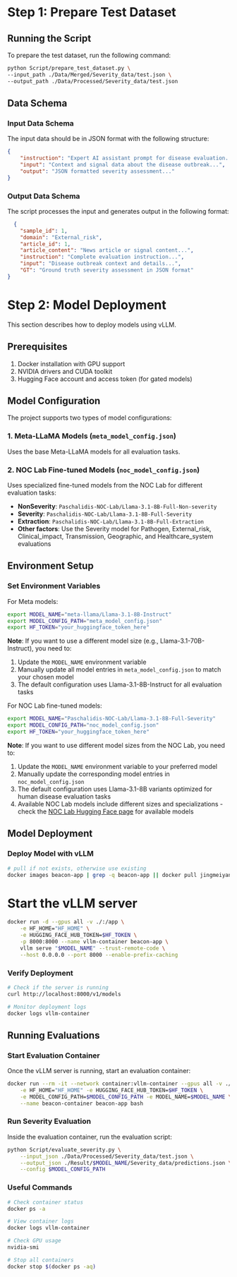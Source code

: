 # Step 1: Prepare Test Dataset

## Running the Script
To prepare the test dataset, run the following command:
```bash
python Script/prepare_test_dataset.py \
--input_path ./Data/Merged/Severity_data/test.json \
--output_path ./Data/Processed/Severity_data/test.json
```

## Data Schema

### Input Data Schema
The input data should be in JSON format with the following structure:
```json
{
    "instruction": "Expert AI assistant prompt for disease evaluation...",
    "input": "Context and signal data about the disease outbreak...",
    "output": "JSON formatted severity assessment..."
}
```

### Output Data Schema
The script processes the input and generates output in the following format:
```json
  {
    "sample_id": 1,
    "domain": "External_risk",
    "article_id": 1,
    "article_content": "News article or signal content...",
    "instruction": "Complete evaluation instruction...",
    "input": "Disease outbreak context and details...",
    "GT": "Ground truth severity assessment in JSON format"
}
```

# Step 2: Model Deployment

This section describes how to deploy models using vLLM.

## Prerequisites

1. Docker installation with GPU support
2. NVIDIA drivers and CUDA toolkit
3. Hugging Face account and access token (for gated models)

## Model Configuration

The project supports two types of model configurations:

### 1. Meta-LLaMA Models (`meta_model_config.json`)
Uses the base Meta-LLaMA models for all evaluation tasks.

### 2. NOC Lab Fine-tuned Models (`noc_model_config.json`) 
Uses specialized fine-tuned models from the NOC Lab for different evaluation tasks:
- **NonSeverity**: `Paschalidis-NOC-Lab/Llama-3.1-8B-Full-Non-severity`
- **Severity**: `Paschalidis-NOC-Lab/Llama-3.1-8B-Full-Severity`  
- **Extraction**: `Paschalidis-NOC-Lab/Llama-3.1-8B-Full-Extraction`
- **Other factors**: Use the Severity model for Pathogen, External_risk, Clinical_impact, Transmission, Geographic, and Healthcare_system evaluations

## Environment Setup

### Set Environment Variables

For Meta models:
```bash
export MODEL_NAME="meta-llama/Llama-3.1-8B-Instruct"
export MODEL_CONFIG_PATH="meta_model_config.json"
export HF_TOKEN="your_huggingface_token_here"
```

**Note**: If you want to use a different model size (e.g., Llama-3.1-70B-Instruct), you need to:
1. Update the `MODEL_NAME` environment variable
2. Manually update all model entries in `meta_model_config.json` to match your chosen model
3. The default configuration uses Llama-3.1-8B-Instruct for all evaluation tasks

For NOC Lab fine-tuned models:
```bash
export MODEL_NAME="Paschalidis-NOC-Lab/Llama-3.1-8B-Full-Severity"
export MODEL_CONFIG_PATH="noc_model_config.json"  
export HF_TOKEN="your_huggingface_token_here"
```

**Note**: If you want to use different model sizes from the NOC Lab, you need to:
1. Update the `MODEL_NAME` environment variable to your preferred model
2. Manually update the corresponding model entries in `noc_model_config.json` 
3. The default configuration uses Llama-3.1-8B variants optimized for human disease evaluation tasks
4. Available NOC Lab models include different sizes and specializations - check the [NOC Lab Hugging Face page](https://huggingface.co/Paschalidis-NOC-Lab) for available models

## Model Deployment


### Deploy Model with vLLM
```bash
# pull if not exists, otherwise use existing
docker images beacon-app | grep -q beacon-app || docker pull jingmeiyang/beacon-app && docker tag jingmeiyang/beacon-app beacon-app
```


# Start the vLLM server
```bash
docker run -d --gpus all -v ./:/app \
    -e HF_HOME="HF_HOME" \
    -e HUGGING_FACE_HUB_TOKEN=$HF_TOKEN \
    -p 8000:8000 --name vllm-container beacon-app \
    vllm serve "$MODEL_NAME" --trust-remote-code \
    --host 0.0.0.0 --port 8000 --enable-prefix-caching
```

### Verify Deployment
```bash
# Check if the server is running
curl http://localhost:8000/v1/models

# Monitor deployment logs
docker logs vllm-container
```

## Running Evaluations

### Start Evaluation Container
Once the vLLM server is running, start an evaluation container:
```bash
docker run --rm -it --network container:vllm-container --gpus all -v ./:/app \
    -e HF_HOME="HF_HOME" -e HUGGING_FACE_HUB_TOKEN=$HF_TOKEN \
    -e MODEL_CONFIG_PATH=$MODEL_CONFIG_PATH -e MODEL_NAME=$MODEL_NAME \
    --name beacon-container beacon-app bash
```

### Run Severity Evaluation
Inside the evaluation container, run the evaluation script:

```bash
python Script/evaluate_severity.py \
    --input_json ./Data/Processed/Severity_data/test.json \
    --output_json ./Result/$MODEL_NAME/Severity_data/predictions.json \
    --config $MODEL_CONFIG_PATH
```



### Useful Commands
```bash
# Check container status
docker ps -a

# View container logs
docker logs vllm-container

# Check GPU usage
nvidia-smi

# Stop all containers
docker stop $(docker ps -aq)
```


